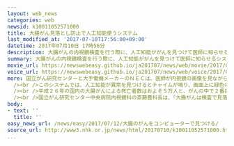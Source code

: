 ```yaml
---
layout: web_news
categories: web
newsid: k10011052571000
title: 大腸がん見落とし防止で人工知能使うシステム
last_modified_at: '2017-07-10T17:56:00+09:00'
datetime: 2017年07月10日 17時56分
description: 大腸がんの内視鏡検査を行う際に、人工知能ががんを見つけて医師に知らせるシステムを国立がん研究センターなどが開発し、人による見落としを防ぐ技術として注目されています。
summary: 大腸がんの内視鏡検査を行う際に、人工知能ががんを見つけて医師に知らせるシステムを国立がん研究センターなどが開発し、人による見落としを防ぐ技術として注目されています。
movie_url: https://newswebeasy.github.io/ja201707/news/web/movie/2017/07/12/k10011052571000.mp4
voice_url: https://newswebeasy.github.io/ja201707/news/web/voice/2017/07/12/k10011052571000.mp3
more: 国立がん研究センターと大手電機メーカーのＮＥＣは、医師が内視鏡の画像を見ながら大腸がんの検査を行う際に、人工知能が画像を解析し、がんになる前のポリープやがんを見つけて即座に知らせるシステムを開発しました。<br
  /><br />このシステムでは、人工知能が異常を見つけるとチャイムが鳴り、画面上に緑色の丸印で位置を医師に知らせます。<br />使われている人工知能は、正常な大腸の画像と大腸がんの画像など合わせて１４万枚をディープラーニングという最新技術を使って学習していて、９８％の確率でがんを見つけることができるということです。<br
  /><br />平成２６年の国内の大腸がんによる死亡者数はおよそ５万人と、がんの中で２番目に多くなっています。<br />国立がん研究センターによりますと、海外では、大腸がんの内視鏡検査でがんを２４％見落としたという報告があるということで、２年後をめどに臨床試験を行い、実用化を目指したいとしています。<br
  /><br />国立がん研究センター中央病院内視鏡科の斎藤豊科長は、「大腸がんは検査で見落としが多いとされ、人工知能で補うことで死亡率の低下につなげたい」と話していました。
body:
- text: ''
  title: ''
easy_news_url: /news/easy/2017/07/12/大腸のがんをコンピューターで見つける/
source_url: http://www3.nhk.or.jp/news/html/20170710/k10011052571000.html
...
```

